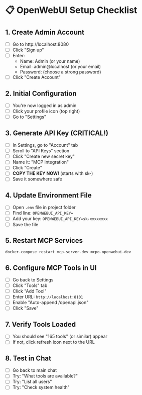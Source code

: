# 📋 OpenWebUI Setup Checklist

## 1. Create Admin Account
- [ ] Go to http://localhost:8080
- [ ] Click "Sign up"
- [ ] Enter:
  - Name: Admin (or your name)
  - Email: admin@localhost (or your email)
  - Password: (choose a strong password)
- [ ] Click "Create Account"

## 2. Initial Configuration
- [ ] You're now logged in as admin
- [ ] Click your profile icon (top right)
- [ ] Go to "Settings"

## 3. Generate API Key (CRITICAL!)
- [ ] In Settings, go to "Account" tab
- [ ] Scroll to "API Keys" section
- [ ] Click "Create new secret key"
- [ ] Name it: "MCP Integration"
- [ ] Click "Create"
- [ ] **COPY THE KEY NOW!** (starts with sk-)
- [ ] Save it somewhere safe

## 4. Update Environment File
- [ ] Open `.env` file in project folder
- [ ] Find line: `OPENWEBUI_API_KEY=`
- [ ] Add your key: `OPENWEBUI_API_KEY=sk-xxxxxxxx`
- [ ] Save the file

## 5. Restart MCP Services
```bash
docker-compose restart mcp-server-dev mcpo-openwebui-dev
```

## 6. Configure MCP Tools in UI
- [ ] Go back to Settings
- [ ] Click "Tools" tab
- [ ] Click "Add Tool"
- [ ] Enter URL: `http://localhost:8101`
- [ ] Enable "Auto-append /openapi.json"
- [ ] Click "Save"

## 7. Verify Tools Loaded
- [ ] You should see "165 tools" (or similar) appear
- [ ] If not, click refresh icon next to the URL

## 8. Test in Chat
- [ ] Go back to main chat
- [ ] Try: "What tools are available?"
- [ ] Try: "List all users"
- [ ] Try: "Check system health"
